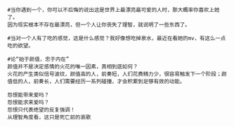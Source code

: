 ```shell
#当你遇到一个，你可以不后悔的说出这是世界上最漂亮最可爱的人时，那大概率你喜欢上她了。
因为现实根本不存在最漂亮，但一个人让你丧失了理智，就说明了一些东西了。
```

```shell
#当对一个人有了吃的感觉，这是什么感觉？我好像想吃掉泉水，最近在看她的mv，有这么一点吃的欲望。
```

```shell
#论“始于颜值，忠于内在”
颜值并不是决定感情的火花的唯一因素，真相到底如何？
火花的产生类似信号波纹，颜值高的人，前奏短，人们花费精力少，很容易触发下一个阶段；颜值低的人，前奏长，人们需要经历一系列碰撞，才会积累到足够有效的动能。
```

```shell
怨恨能带来爱吗？
怨恨能求来爱吗？
怨恨只代表绝望的反复强调！
从理智角度看，这只是死亡前的哀歌
```

